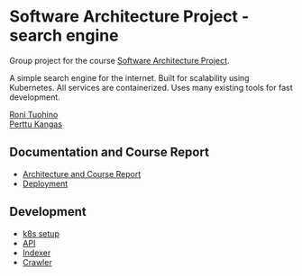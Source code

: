 # Software Architecture Project - search engine

Group project for the course [Software Architecture Project](https://studies.helsinki.fi/courses/course-implementation/hy-opt-cur-2425-f0bc7662-8185-4d45-a0e1-60e250819047/CSM14103).

A simple search engine for the internet. Built for scalability using Kubernetes. All services are containerized. Uses many existing tools for fast development.

[Roni Tuohino](https://github.com/ronituohino)  
[Perttu Kangas](https://github.com/DeeCaaD)

## Documentation and Course Report

- [Architecture and Course Report](./docs/architecture.md)
- [Deployment](./docs/deployment.md)

## Development

- [k8s setup](./k8s/README.md)
- [API](./api/README.md)
- [Indexer](./indexer/README.md)
- [Crawler](./webcrawler/README.md)
